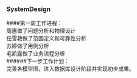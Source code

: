 ### SystemDesign  
####第一周工作进程：  
周惠做了问题分析和物理设计  
任雪艳做了范围定义和可靠性分析  
苏婷做了用例分析  
毛凯露做了业务流程分析  
######下一步工作计划：  
完善各模型图，进入数据库设计阶段并实现初步成果。
